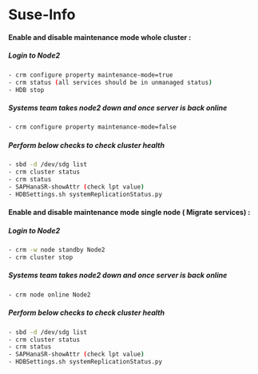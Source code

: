 # Suse-Info



#### Enable and disable maintenance mode whole cluster :

##### Login to Node2
```sh 
- crm configure property maintenance-mode=true
- crm status (all services should be in unmanaged status)
- HDB stop
```
##### Systems team takes node2  down  and  once server is back online
```sh 
- crm configure property maintenance-mode=false
```
##### Perform below checks to check cluster health
```sh 
- sbd -d /dev/sdg list
- crm cluster status
- crm status
- SAPHanaSR-showAttr (check lpt value)
- HDBSettings.sh systemReplicationStatus.py
```

#### Enable and disable maintenance mode single node ( Migrate services)  :

##### Login to Node2
```sh 
- crm -w node standby Node2
- crm cluster stop
```

##### Systems team takes node2  down  and  once server is back online

```sh 
- crm node online Node2
```
##### Perform below checks to check cluster health
```sh
- sbd -d /dev/sdg list
- crm cluster status
- crm status
- SAPHanaSR-showAttr (check lpt value)
- HDBSettings.sh systemReplicationStatus.py
```